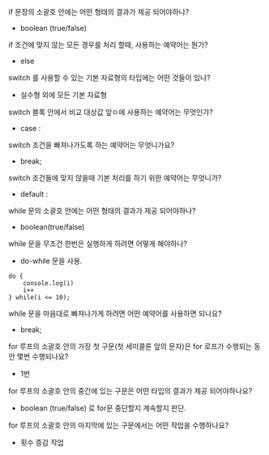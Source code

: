 if 문장의 소괄호 안에는 어떤 형태의 결과가 제공 되어야하나?

- boolean (true/false)

if 조건에 맞지 않는 모든 경우를 처리 할때, 사용하는 예약어는 뭔가?

- else 

switch 를 사용할 수 있는 기본 자료형의 타입에는 어떤 것들이 있나?

- 실수형 외에 모든 기본 자료형

switch 블록 안에서 비교 대상값 앞ㅇ에 사용하는 예약어는 무엇인가?

- case : 

switch 조건을 빠져나가도록 하는 예약어는 무엇니가요?

- break;

switch 조건들에 맞지 않을때 기본 처리를 하기 위한 예약어는 무엇니가?

- default : 

while 문의 소괄호 안에는 어떤 형태의 결과가 제공 되어야하나?

- boolean(true/false)

while 문을 무조건 한번은 실행하게 하려면 어떻게 해야하나?

- do-while 문을 사용.

```
do {
    console.log(i)
    i++
} while(i <= 10);
```

while 문을 마음대로 빠져나가게 하려면 어떤 예약어를 사용하면 되나요?

- break;

for 루프의 소괄호 안의 가장 첫 구문(첫 세미콜론 앞의 문자)은 for 로프가 수행되는 동안 몇번 수행되나요?

- 1번

for 루프의 소괄호 안의 중간에 있는 구문은 어떤 타입의 결과가 제공 되어야하나요?

- boolean (true/false) 로 for문 중단할지 계속할지 판단.

for 루프의 소괄호 안의 마지막에 있는 구문에서는 어떤 작업을 수행하나요?

- 횟수 증감 작업
